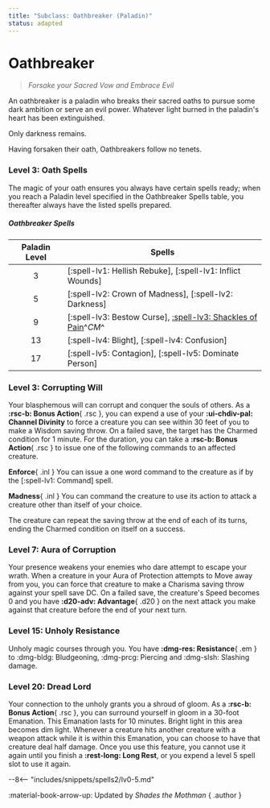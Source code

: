 ```yaml
---
title: "Subclass: Oathbreaker (Paladin)"
status: adapted
---
```


<p style="display:none">
Forsake your Sacred Vow and Embrace Evil
</p>

# Oathbreaker

> *Forsake your Sacred Vow and Embrace Evil*

An oathbreaker is a paladin who breaks their sacred oaths to pursue some dark ambition or serve an evil power. Whatever light burned in the paladin's heart has been extinguished.

Only darkness remains.

Having forsaken their oath, Oathbreakers follow no tenets.

### Level 3: Oath Spells
The magic of your oath ensures you always have certain spells ready; when you reach a Paladin level specified in the Oathbreaker Spells table, you thereafter always have the listed spells prepared.

##### Oathbreaker Spells

| Paladin Level | Spells |
|:-:|---|
| 3 | [:spell-lv1: Hellish Rebuke], [:spell-lv1: Inflict Wounds] |
| 5 | [:spell-lv2: Crown of Madness], [:spell-lv2: Darkness] |
| 9 | [:spell-lv3: Bestow Curse], [:spell-lv3: Shackles of Pain]^*CM*^ |
| 13 | [:spell-lv4: Blight], [:spell-lv4: Confusion] |
| 17 | [:spell-lv5: Contagion], [:spell-lv5: Dominate Person] |

[:spell-lv3: Shackles of Pain]: ../../spells/description/additional/homebrew.md#shackles-of-pain

### Level 3: Corrupting Will

Your blasphemous will can corrupt and conquer the souls of others. As a **:rsc-b: Bonus Action**{ .rsc }, you can expend a use of your **:ui-chdiv-pal: Channel Divinity** to force a creature you can see within 30 feet of you to make a Wisdom saving throw. On a failed save, the target has the Charmed condition for 1 minute. For the duration, you can take a **:rsc-b: Bonus Action**{ .rsc } to issue one of the following commands to an affected creature.

**Enforce**{ .inl } You can issue a one word command to the creature as if by the [:spell-lv1: Command] spell.

**Madness**{ .inl } You can command the creature to use its action to attack a creature other than itself of your choice.

The creature can repeat the saving throw at the end of each of its turns, ending the Charmed condition on itself on a success.

### Level 7: Aura of Corruption

Your presence weakens your enemies who dare attempt to escape your wrath. When a creature in your Aura of Protection attempts to Move away from you, you can force that creature to make a Charisma saving throw against your spell save DC. On a failed save, the creature's Speed becomes 0 and you have **:d20-adv: Advantage**{ .d20 } on the next attack you make against that creature before the end of your next turn.

### Level 15: Unholy Resistance

Unholy magic courses through you. You have **:dmg-res: Resistance**{ .em } to :dmg-bldg: Bludgeoning, :dmg-prcg: Piercing and :dmg-slsh: Slashing damage.

### Level 20: Dread Lord

Your connection to the unholy grants you a shroud of gloom. As a **:rsc-b: Bonus Action**{ .rsc }, you can surround yourself in gloom in a 30-foot Emanation. This Emanation lasts for 10 minutes. Bright light in this area becomes dim light. Whenever a creature hits another creature with a weapon attack while it is within this Emanation, you can choose to have that creature deal half damage. Once you use this feature, you cannot use it again until you finish a **:rest-long: Long Rest**, or you expend a level 5 spell slot to use it again.

--8<-- "includes/snippets/spells2/lv0-5.md"

:material-book-arrow-up: Updated by *Shades the Mothman*
{ .author }